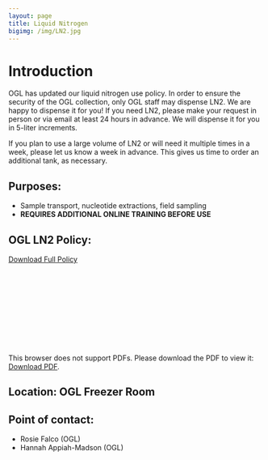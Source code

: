 ```yaml
---
layout: page
title: Liquid Nitrogen
bigimg: /img/LN2.jpg
---
```

# Introduction

OGL has updated our liquid nitrogen use policy. In order to ensure the security of the OGL collection, only OGL staff may dispense LN2. We are happy to dispense it for you! If you need LN2, please make your request in person or via email at least 24 hours in advance. We will dispense it for you in 5-liter increments. 

If you plan to use a large volume of LN2 or will need it multiple times in a week, please let us know a week in advance. This gives us time to order an additional tank, as necessary.


## Purposes:
- Sample transport, nucleotide extractions, field sampling
- **REQUIRES ADDITIONAL ONLINE TRAINING BEFORE USE**

## OGL LN2 Policy:

[Download Full Policy](https://raw.githubusercontent.com/NUMSC-CoreFacility/sharedLabSpace/gh-pages/protocols/OGL_LN2_Policy.dld.pdf)

<object data="https://numsc-corefacility.github.io/sharedLabSpace/protocols/OGL_LN2_Policy.dld.pdf" type="application/pdf" width="700px" height="700px">
    <embed src="https://numsc-corefacility.github.io/sharedLabSpace/protocols/OGL_LN2_Policy.dld.pdf">
        <p>This browser does not support PDFs. Please download the PDF to view it: <a href="https://raw.githubusercontent.com/NUMSC-CoreFacility/sharedLabSpace/gh-pages/protocols/OGL_LN2_Policy.dld.pdf">Download PDF</a>.</p>
    </object>

## Location: OGL Freezer Room

## Point of contact: 
- Rosie Falco (OGL)
- Hannah Appiah-Madson (OGL)

